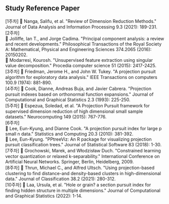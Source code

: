 
## Study Reference Paper
[1주차] :page_with_curl: Nanga, Salifu, et al. "Review of Dimension Reduction Methods." Journal of Data Analysis and Information Processing 9.3 (2021): 189-231. <br>
[2주차] <br>:page_with_curl: Jolliffe, Ian T., and Jorge Cadima. "Principal component analysis: a review and recent developments." Philosophical Transactions of the Royal Society A: Mathematical, Physical and Engineering Sciences 374.2065 (2016): 20150202. <br>
:page_with_curl: Modarresi, Kourosh. "Unsupervised feature extraction using singular value decomposition." Procedia computer science 51 (2015): 2417-2425. <br>
[3주차] :page_with_curl: Friedman, Jerome H., and John W. Tukey. "A projection pursuit algorithm for exploratory data analysis." IEEE Transactions on computers 100.9 (1974): 881-890. <br>
[4주차] :page_with_curl: Cook, Dianne, Andreas Buja, and Javier Cabrera. "Projection pursuit indexes based on orthonormal function expansions." Journal of Computational and Graphical Statistics 2.3 (1993): 225-250. <br>
[5주차] :page_with_curl: Espezua, Soledad, et al. "A Projection Pursuit framework for supervised dimension reduction of high dimensional small sample datasets." Neurocomputing 149 (2015): 767-776. <br>
[6주차] <br>:page_with_curl: Lee, Eun-Kyung, and Dianne Cook. "A projection pursuit index for large p small n data." Statistics and Computing 20.3 (2010): 381-392. <br>
:page_with_curl: Lee, Eun-Kyung. "PPtreeViz: An R package for visualizing projection pursuit classification trees." Journal of Statistical Software 83 (2018): 1-30. <br>
[7주차] :page_with_curl: Grochowski, Marek, and Włodzisław Duch. "Constrained learning vector quantization or relaxed k-separability." International Conference on Artificial Neural Networks. Springer, Berlin, Heidelberg, 2009. <br>
[8주차] :page_with_curl: Thrun, Michael C., and Alfred Ultsch. "Using projection-based clustering to find distance-and density-based clusters in high-dimensional data." Journal of Classification 38.2 (2021): 280-312. <br>
[10주차] :page_with_curl: Laa, Ursula, et al. "Hole or grain? a section pursuit index for finding hidden structure in multiple dimensions." Journal of Computational and Graphical Statistics (2022): 1-14.
